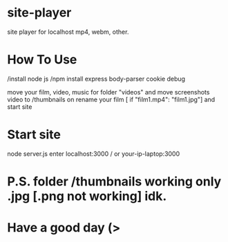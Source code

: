 # site-player
site player for localhost mp4, webm, other.


# How To Use
/install node js 
/npm install express body-parser cookie debug

move your film, video, music for folder "videos"
and move screenshots video to /thumbnails on rename your film [ if "film1.mp4": "film1.jpg"]
and start site
# Start site
node server.js
enter localhost:3000 / or your-ip-laptop:3000

# P.S. folder /thumbnails working only .jpg [.png not working] idk.
# Have a good day (>
